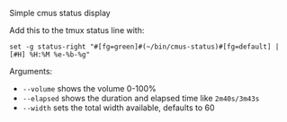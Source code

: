 Simple cmus status display

Add this to the tmux status line with:

    set -g status-right "#[fg=green]#(~/bin/cmus-status)#[fg=default] | [#H] %H:%M %e-%b-%g"

Arguments:

* `--volume` shows the volume 0-100%
* `--elapsed` shows the duration and elapsed time like `2m40s/3m43s`
* `--width` sets the total width available, defaults to 60
